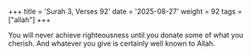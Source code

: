+++
title = 'Surah 3, Verses 92'
date = '2025-08-27'
weight = 92
tags = ["allah"]
+++

You will never achieve righteousness until you donate some of what you cherish. And whatever you give is certainly well known to Allah.